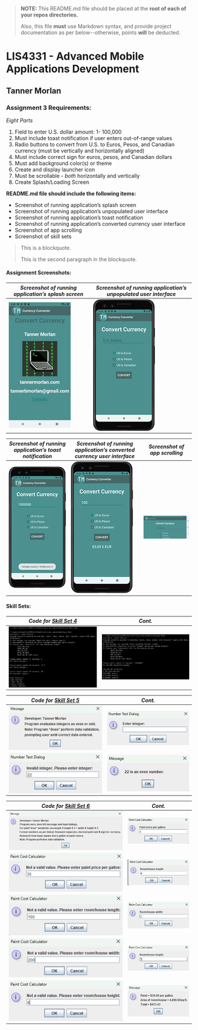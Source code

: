 > **NOTE:** This README.md file should be placed at the **root of each of your repos directories.**
>
>Also, this file **must** use Markdown syntax, and provide project documentation as per below--otherwise, points **will** be deducted.
>

# LIS4331 - Advanced Mobile Applications Development

## Tanner Morlan

### **Assignment 3 Requirements:**

*Eight Parts*
1. Field to enter U.S. dollar amount: 1- 100,000
2. Must include toast notification if user enters out-of-range values
3. Radio buttons to convert from U.S. to Euros, Pesos, and Canadian currency (must be vertically and horizontally aligned)
4. Must include correct sign for euros, pesos, and Canadian dollars
5. Must add background color(s) or theme
6. Create and display launcher icon
7. Must be scrollable - *both* horizontally and vertically
8. Create Splash/Loading Screen

**README.md file should include the following items:**

- Screenshot of running application’s splash screen
- Screenshot of running application’s unpopulated user interface
- Screenshot of running application’s toast notification
- Screenshot of running application’s converted currency user interface
- Screenshot of app scrolling
- Screenshot of skill sets


> This is a blockquote.
> 
> This is the second paragraph in the blockquote.
>

#### **Assignment Screenshots:**

| *Screenshot of running application’s splash screen* | *Screenshot of running application’s unpopulated user interface* |
| ------------- | ------------- |
| ![Screenshot of running application’s splash screen](img/splash_recording.gif "Screenshot of running application’s splash screen") | ![Screenshot of running application’s unpopulated user interface](img/unpopulated_ui.png "Screenshot of running application’s unpopulated user interface") |

| *Screenshot of running application’s toast notification* | *Screenshot of running application’s converted currency user interface* | *Screenshot of app scrolling* |
| ------------- | ------------- | ------------- |
| ![Screenshot of running application’s toast notification](img/toast_notification.png "Screenshot of running application’s toast notification") | ![Screenshot of running application’s converted currency user interface](img/converted_currency.png "Screenshot of running application’s converted currency user interface") | ![Screenshot of app scrolling](img/scrolling.gif "Screenshot of app scrolling") |


#### **Skill Sets:**

| *Code for [Skill Set 4](../skillsets/ss4_time_conversion/Methods.java)* | *Cont.* |
| ------------- | ------------- |
| ![Screenshot of Skill Set 4-1](img/ss4-1.png "Screenshot of Skill Set 4-1") | ![Screenshot of Skill Set 4-2](img/ss4-2.png "Screenshot of Skill Set 4-2") |

| *Code for [Skill Set 5](../skillsets/ss5_even_or_odd/Methods.java)* | *Cont.* |
| ------------- | ------------- |
| ![Screenshot of Skill Set 5-1](img/ss5-1.png "Screenshot of Skill Set 5-1") | ![Screenshot of Skill Set 5-2](img/ss5-2.png "Screenshot of Skill Set 5-2") |
| ![Screenshot of Skill Set 5-3](img/ss5-3.png "Screenshot of Skill Set 5-3") | ![Screenshot of Skill Set 5-4](img/ss5-4.png "Screenshot of Skill Set 5-4") |

| *Code for [Skill Set 6](../skillsets/ss6_paint_calculator/Methods.java)* | *Cont.* |
| ------------- | ------------- |
| ![Screenshot of Skill Set 6-1](img/ss6-1.png "Screenshot of Skill Set 6-1") | ![Screenshot of Skill Set 6-2](img/ss6-2.png "Screenshot of Skill Set 6-2") |
| ![Screenshot of Skill Set 6-3](img/ss6-3.png "Screenshot of Skill Set 6-3") | ![Screenshot of Skill Set 6-4](img/ss6-4.png "Screenshot of Skill Set 6-4") |
| ![Screenshot of Skill Set 6-5](img/ss6-5.png "Screenshot of Skill Set 6-5") | ![Screenshot of Skill Set 6-6](img/ss6-6.png "Screenshot of Skill Set 6-6") |
| ![Screenshot of Skill Set 6-7](img/ss6-7.png "Screenshot of Skill Set 6-7") | ![Screenshot of Skill Set 6-8](img/ss6-8.png "Screenshot of Skill Set 6-8") |
| ![Screenshot of Skill Set 6-9](img/ss6-9.png "Screenshot of Skill Set 6-9") | ![Screenshot of Skill Set 6-10](img/ss6-10.png "Screenshot of Skill Set 6-10") |